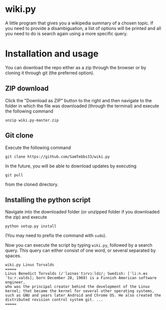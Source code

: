# wiki.py
A little program that gives you a wikipedia summary of a chosen topic. If you need to provide a disambiguation, a list of options will be printed and all you need to do is search again using a more specific query.

# Installation and usage
You can download the repo either as a zip through the browser or by cloning it through git (the preferred option).

## ZIP download
Click the "Download as ZIP" button to the right and then navigate to the folder in which the file was downloaded (through the terminal) and execute the following command
```
unzip wiki.py-master.zip
```

## Git clone
Execute the following command
```
git clone https://github.com/SamTebbs33/wiki.py
```

In the future, you will be able to download updates by executing
```
git pull
```
from the cloned directory.

## Installing the python script
Navigate into the downloaded folder (or unzipped folder if you downloaded the zip) and execute
```
python setup.py install
```
(You may need to prefix the command with `sudo`).

Now you can execute the script by typing `wiki.py`, followed by a search query. This query can either consist of one word, or several separated by spaces.
```
wiki.py Linus Torvalds
=====
Linus Benedict Torvalds (/ˈlaɪnəsˈtɔrvɔːldz/; Swedish: [ˈliːn.ɵs ˈtuːr.valds]; born December 28, 1969) is a Finnish American software engineer, 
who was the principal creator behind the development of the Linux kernel; that became the kernel for several other operating systems, 
such as GNU and years later Android and Chrome OS. He also created the distributed revision control system git. ...
=====
```
